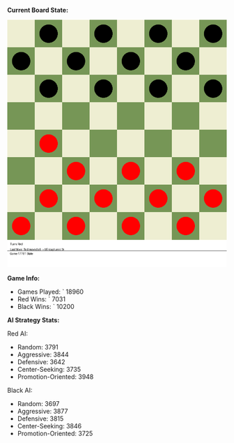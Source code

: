 
**Current Board State:**  
<!-- START_GIF -->
![Checkers Game](./checkers_game.gif)
<!-- END_GIF -->

**Game Info:**  
- Games Played: `<!-- GAMES_PLAYED --> 18960
- Red Wins: `<!-- RED_WINS --> 7031
- Black Wins: `<!-- BLACK_WINS --> 10200

<!-- AI_STATS -->
**AI Strategy Stats:**

Red AI:
- Random: 3791
- Aggressive: 3844
- Defensive: 3642
- Center-Seeking: 3735
- Promotion-Oriented: 3948

Black AI:
- Random: 3697
- Aggressive: 3877
- Defensive: 3815
- Center-Seeking: 3846
- Promotion-Oriented: 3725

